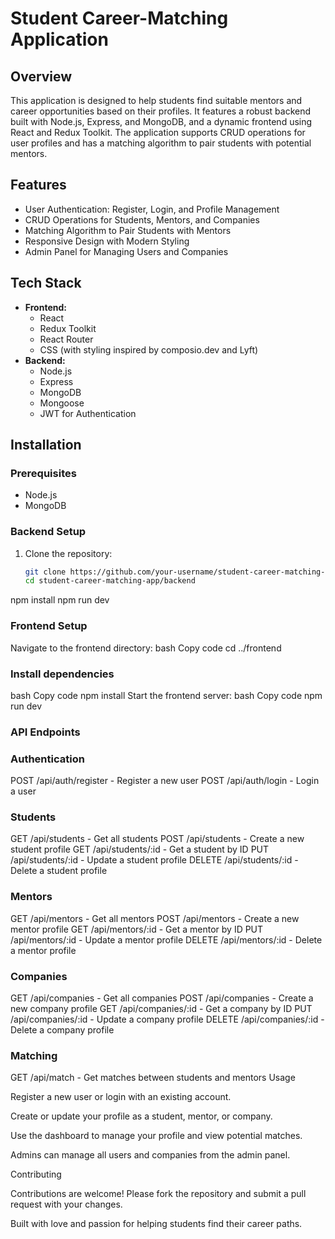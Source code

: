 # Student Career-Matching Application

## Overview

This application is designed to help students find suitable mentors and career opportunities based on their profiles. It features a robust backend built with Node.js, Express, and MongoDB, and a dynamic frontend using React and Redux Toolkit. The application supports CRUD operations for user profiles and has a matching algorithm to pair students with potential mentors.

## Features

- User Authentication: Register, Login, and Profile Management
- CRUD Operations for Students, Mentors, and Companies
- Matching Algorithm to Pair Students with Mentors
- Responsive Design with Modern Styling
- Admin Panel for Managing Users and Companies

## Tech Stack

- **Frontend:**
  - React
  - Redux Toolkit
  - React Router
  - CSS (with styling inspired by composio.dev and Lyft)
- **Backend:**
  - Node.js
  - Express
  - MongoDB
  - Mongoose
  - JWT for Authentication

## Installation

### Prerequisites

- Node.js
- MongoDB

### Backend Setup

1. Clone the repository:
   ```bash
   git clone https://github.com/your-username/student-career-matching-app.git
   cd student-career-matching-app/backend
npm install
npm run dev

### Frontend Setup
Navigate to the frontend directory:
bash
Copy code
cd ../frontend

### Install dependencies
bash
Copy code
npm install
Start the frontend server:
bash
Copy code
npm run dev

### API Endpoints

### Authentication
POST /api/auth/register - Register a new user
POST /api/auth/login - Login a user

### Students
GET /api/students - Get all students
POST /api/students - Create a new student profile
GET /api/students/:id - Get a student by ID
PUT /api/students/:id - Update a student profile
DELETE /api/students/:id - Delete a student profile

### Mentors
GET /api/mentors - Get all mentors
POST /api/mentors - Create a new mentor profile
GET /api/mentors/:id - Get a mentor by ID
PUT /api/mentors/:id - Update a mentor profile
DELETE /api/mentors/:id - Delete a mentor profile

### Companies
GET /api/companies - Get all companies
POST /api/companies - Create a new company profile
GET /api/companies/:id - Get a company by ID
PUT /api/companies/:id - Update a company profile
DELETE /api/companies/:id - Delete a company profile

### Matching
GET /api/match - Get matches between students and mentors
Usage

Register a new user or login with an existing account.

Create or update your profile as a student, mentor, or company.

Use the dashboard to manage your profile and view potential matches.

Admins can manage all users and companies from the admin panel.

Contributing

Contributions are welcome! Please fork the repository and submit a pull request with your changes.



Built with love and passion for helping students find their career paths.
